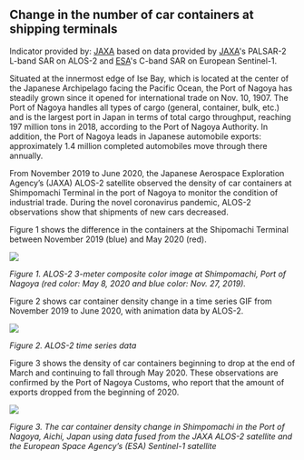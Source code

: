 ## Change in the number of car containers at shipping terminals 

Indicator provided by: [JAXA](https://global.jaxa.jp/) based on data provided by [JAXA](https://global.jaxa.jp/)'s PALSAR-2 L-band SAR on ALOS-2 and [ESA](https://esa.int/)'s C-band SAR on European Sentinel-1.

Situated at the innermost edge of Ise Bay, which is located at the center of the Japanese Archipelago facing the Pacific Ocean, the Port of Nagoya has steadily grown since it opened for international trade on Nov. 10, 1907. The Port of Nagoya handles all types of cargo (general, container, bulk, etc.) and is the largest port in Japan in terms of total cargo throughput, reaching 197 million tons in 2018, according to the Port of Nagoya Authority. In addition, the Port of Nagoya leads in Japanese automobile exports: approximately 1.4 million completed automobiles move through there annually. 

From November 2019 to June 2020, the Japanese Aerospace Exploration Agency’s (JAXA) ALOS-2 satellite observed the density of car containers at Shimpomachi Terminal in the port of Nagoya to monitor the condition of industrial trade. During the novel coronavirus pandemic, ALOS-2 observations show that shipments of new cars decreased. 

Figure 1 shows the difference in the containers at the Shipomachi Terminal between November 2019 (blue) and May 2020 (red).


![](.data/trilateral/JP02-E9-Fig1.png)

*Figure 1. ALOS-2 3-meter composite color image at Shimpomachi, Port of Nagoya (red color: May 8, 2020 and blue color: Nov. 27, 2019).*

Figure 2 shows car container density change in a time series GIF from November 2019 to June 2020, with animation data by ALOS-2. 

![](.data/trilateral/JP02-E9-Fig2.gif)

*Figure 2. ALOS-2 time series data*

Figure 3 shows the density of car containers beginning to drop at the end of March and continuing to fall through May 2020. These observations are confirmed by the Port of Nagoya Customs, who report that the amount of exports dropped from the beginning of 2020. 

![](.data/trilateral/JP02-E9-Fig3.png)

*Figure 3. The car container density change in Shimpomachi in the Port of Nagoya, Aichi, Japan using data fused from the JAXA ALOS-2 satellite and the European Space Agency’s (ESA) Sentinel-1 satellite*
